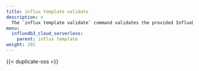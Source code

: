 ```yaml
---
title: influx template validate
description: >
  The `influx template validate` command validates the provided InfluxDB template.
menu:
  influxdb3_cloud_serverless:
    parent: influx template
weight: 201
---
```


{{< duplicate-oss >}}
